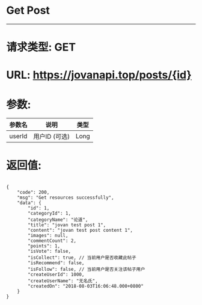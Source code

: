 # Get Post
---
# 请求类型: GET
# URL: https://jovanapi.top/posts/{id}
# 参数:
参数名 | 说明                   | 类型
----- |----------------------- | ----
userId   | 用户ID (可选) | Long
# 返回值:
<pre><code>
{
    "code": 200,
    "msg": "Get resources successfully",
    "data": {
        "id": 1,
        "categoryId": 1,
        "categoryName": "论道",
        "title": "jovan test post 1",
        "content": "jovan test post content 1",
        "images": null,
        "commentCount": 2,
        "points": 1,
        "isVote": false,
        "isCollect": true, // 当前用户是否收藏此帖子
        "isRecommend": false,
        "isFollow": false, // 当前用户是否关注该帖子用户
        "createUserId": 1000,
        "createUserName": "无名氏",
        "createdOn": "2018-08-03T16:06:48.000+0800"
    }
}
</code></pre>
